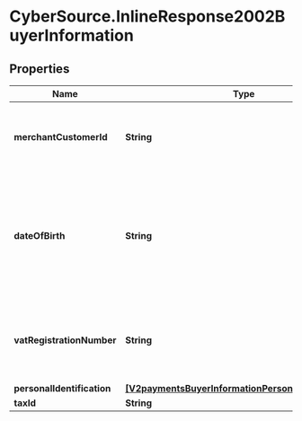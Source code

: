 # CyberSource.InlineResponse2002BuyerInformation

## Properties
Name | Type | Description | Notes
------------ | ------------- | ------------- | -------------
**merchantCustomerId** | **String** | Your identifier for the customer.  For processor-specific information, see the customer_account_id field in [Credit Card Services Using the SCMP API.](http://apps.cybersource.com/library/documentation/dev_guides/CC_Svcs_SCMP_API/html)  | [optional] 
**dateOfBirth** | **String** | Recipientâ€™s date of birth. **Format**: &#x60;YYYYMMDD&#x60;.  This field is a pass-through, which means that CyberSource ensures that the value is eight numeric characters but otherwise does not verify the value or modify it in any way before sending it to the processor. If the field is not required for the transaction, CyberSource does not forward it to the processor.  | [optional] 
**vatRegistrationNumber** | **String** | Customerâ€™s government-assigned tax identification number.  For processor-specific information, see the purchaser_vat_registration_number field in [Level II and Level III Processing Using the SCMP API.](http://apps.cybersource.com/library/documentation/dev_guides/Level_2_3_SCMP_API/html)  | [optional] 
**personalIdentification** | [**[V2paymentsBuyerInformationPersonalIdentification]**](V2paymentsBuyerInformationPersonalIdentification.md) |  | [optional] 
**taxId** | **String** | TBD | [optional] 


